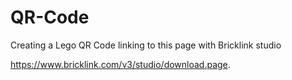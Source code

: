 # QR-Code

Creating a Lego QR Code linking to this page with Bricklink studio

<https://www.bricklink.com/v3/studio/download.page>.

